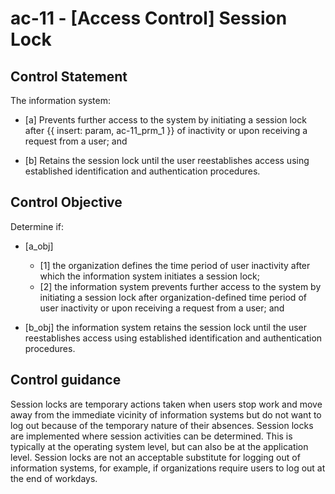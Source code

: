 # ac-11 - \[Access Control\] Session Lock

## Control Statement

The information system:

- \[a\] Prevents further access to the system by initiating a session lock after {{ insert: param, ac-11_prm_1 }} of inactivity or upon receiving a request from a user; and

- \[b\] Retains the session lock until the user reestablishes access using established identification and authentication procedures.

## Control Objective

Determine if:

- \[a_obj\]

  - \[1\] the organization defines the time period of user inactivity after which the information system initiates a session lock;
  - \[2\] the information system prevents further access to the system by initiating a session lock after organization-defined time period of user inactivity or upon receiving a request from a user; and

- \[b_obj\] the information system retains the session lock until the user reestablishes access using established identification and authentication procedures.

## Control guidance

Session locks are temporary actions taken when users stop work and move away from the immediate vicinity of information systems but do not want to log out because of the temporary nature of their absences. Session locks are implemented where session activities can be determined. This is typically at the operating system level, but can also be at the application level. Session locks are not an acceptable substitute for logging out of information systems, for example, if organizations require users to log out at the end of workdays.
